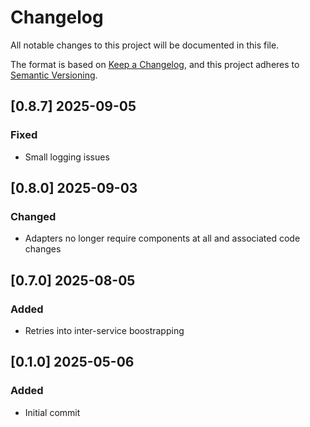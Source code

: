 # Changelog
All notable changes to this project will be documented in this file.

The format is based on [Keep a Changelog](https://keepachangelog.com/en/1.0.0/),
and this project adheres to [Semantic Versioning](https://semver.org/spec/v2.0.0.html).

## [0.8.7] 2025-09-05
### Fixed
- Small logging issues

## [0.8.0] 2025-09-03
### Changed
- Adapters no longer require components at all and associated code changes

## [0.7.0] 2025-08-05
### Added
- Retries into inter-service boostrapping

## [0.1.0] 2025-05-06
### Added
- Initial commit

